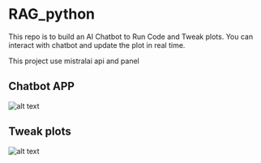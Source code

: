 # RAG_python

This repo is to build an AI Chatbot to Run Code and Tweak plots.
You can interact with chatbot and update the plot in real time.

This project use mistralai api and panel


## Chatbot APP 
![alt text]('pic/first.png')

## Tweak plots
![alt text]('pic/second.png')